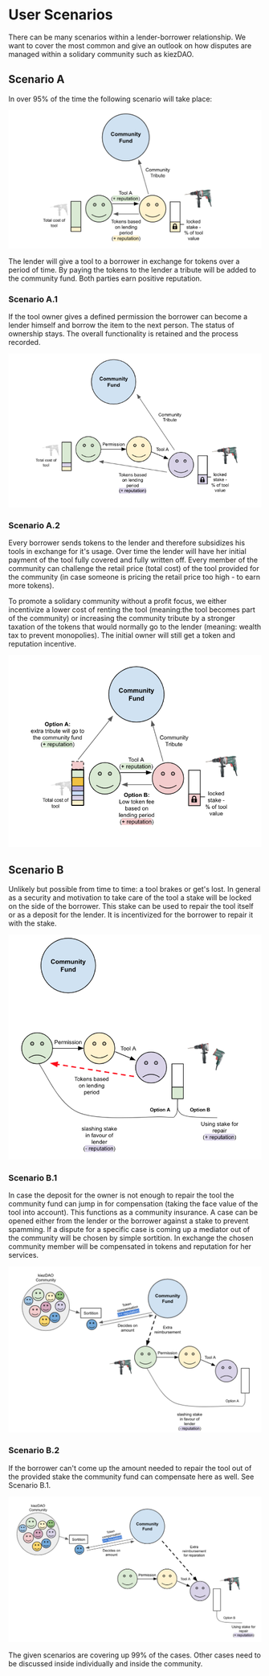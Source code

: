 # User Scenarios  

There can be many scenarios within a lender-borrower relationship. We want to cover the most common and give an outlook on how disputes are managed within a solidary community such as kiezDAO.

## Scenario A
In over 95% of the time the following scenario will take place:

![](img/2020-03-04-17-52-08.png)

The lender will give a tool to a borrower in exchange for tokens over a period of time. By paying the tokens to the lender a tribute will be added to the community fund. Both parties earn positive reputation. 

### Scenario A.1

If the tool owner gives a defined permission the borrower can become a lender himself and borrow the item to the next person. The status of ownership stays. The overall functionality is retained and the process recorded.

![](img/2020-03-04-18-09-46.png)

### Scenario A.2

Every borrower sends tokens to the lender and therefore subsidizes his tools in exchange for it's usage. Over time the lender will have her initial payment of the tool fully covered and fully written off. Every member of the community can challenge the retail price (total cost) of the tool provided for the community (in case someone is pricing the retail price too high - to earn more tokens).

To promote a solidary community without a profit focus, we either incentivize a lower cost of renting the tool (meaning:the tool becomes part of the community) or increasing the community tribute by a stronger taxation of the tokens that would normally go to the lender (meaning: wealth tax to prevent monopolies). The initial owner will still get a token and reputation incentive.

![](img/2020-03-05-10-55-43.png)

## Scenario B

Unlikely but possible from time to time: a tool brakes or get's lost. In general as a security and motivation to take care of the tool a stake will be locked on the side of the borrower. This stake can be used to repair the tool itself or as a deposit for the lender. It is incentivized  for the borrower to repair it with the stake.

![](img/2020-03-05-11-58-54.png)

### Scenario B.1

In case the deposit for the owner is not enough to repair the tool the community fund can jump in for compensation (taking the face value of the tool into account). This functions as a community insurance. A case can be opened either from the lender or the borrower against a stake to prevent spamming. If a dispute for a specific case is coming up a mediator out of the community will be chosen by simple sortition. In exchange the chosen community member will be compensated in tokens and reputation for her services. 

![](img/2020-03-05-12-05-00.png)

### Scenario B.2

If the borrower can't come up the amount needed to repair the tool out of the provided stake the community fund can compensate here as well. See Scenario B.1.

![](img/2020-03-05-12-06-43.png)

The given scenarios are covering up 99% of the cases. Other cases need to be discussed inside individually and inside the community.
